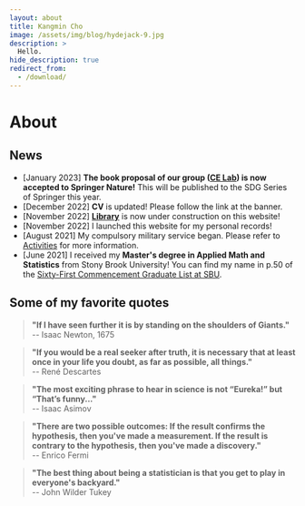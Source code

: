 ```yaml
---
layout: about
title: Kangmin Cho
image: /assets/img/blog/hydejack-9.jpg
description: >
  Hello.
hide_description: true
redirect_from:
  - /download/
---
```


# About

<!--author-->

## News
* [January 2023] **The book proposal of our group ([CE Lab](/Research.md)) is now accepted to Springer Nature!** This will be published to the SDG Series of Springer this year.
* [December 2022] **CV** is updated! Please follow the link at the banner.
* [November 2022] **[Library](/Library)** is now under construction on this website!
* [November 2022] I launched this website for my personal records!
* [August 2021] My compulsory military service began. Please refer to [Activities](/Activities) for more information.
* [June 2021] I received my **Master's degree in Applied Math and Statistics** from Stony Brook University! You can find my name in p.50 of the [Sixty-First Commencement Graduate List at SBU](https://www.stonybrook.edu/commcms/commencement/pdfs/may-2021-commencement-program.pdf).

## Some of my favorite quotes
> **"If I have seen further it is by standing on the shoulders of Giants."** <br/>
-- Isaac Newton, 1675

> **"If you would be a real seeker after truth, it is necessary that at least once in your life you doubt, as far as possible, all things."** <br/>
-- René Descartes

> **"The most exciting phrase to hear in science is not “Eureka!” but “That’s funny..."** <br/>
-- Isaac Asimov

> **"There are two possible outcomes: If the result confirms the hypothesis, then you've made a measurement. If the result is contrary to the hypothesis, then you've made a discovery."** <br/>
-- Enrico Fermi

> **"The best thing about being a statistician is that you get to play in everyone's backyard."** <br/>
-- John Wilder Tukey
